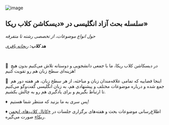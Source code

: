 ![image]()


## سلسله بحث آزاد انگلیسی در «دیسکاشن کلاب ریکا»


*حول انواع موضوعات، از تخصصی رشته تا متفرقه*


***هد کلاب:*** *[ریحانه باقری](https://t.me/Reyhane_Bagheri)*


‌
  

💭  در دیسکاشن کلاب ریکا، ما با جمعی دانشجویی و دوستانه تلاش می‌کنیم بدون هیچ هزینه‌ای سطح زبان هم رو تقویت کنیم!
  
  
💭  اینجا فضاییه که تمامی علاقه‌مندان زبان و مباحثه، از هر سطح زبان، هر هفته دور هم جمع شده و درباره موضوعات مختلف و پیشنهادی هم، به زبان انگلیسی گفت‌وگو می‌کنیم تا ارتباط بگیریم و برای یادگیری هم رو به چالش بکشیم.

  
♦️  پس سری به ما بزنید که منتظر شما هستیم!  


♦️  اطلاع‌رسانی موضوعات بحث و هفته‌های برگزاری جلسات در [«کانال کلاب‌های انجمن ریکا»](https://t.me/AMCSUIClubs) صورت می‌گیره.
